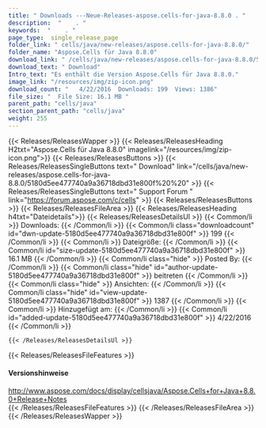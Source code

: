 ```yaml
---
title: " Downloads ---Neue-Releases-aspose.cells-for-java-8.8.0 . "
description:  "    . " 
keywords:  "    . " 
page_type:  single_release_page
folder_link: " cells/java/new-releases/aspose.cells-for-java-8.8.0/"
folder_name: "Aspose.Cells für Java 8.8.0"
download_link: " /cells/java/new-releases/aspose.cells-for-java-8.8.0/5180d5ee477740a9a36718dbd31e800f"
download_text: " Download"
Intro_text: "Es enthält die Version Aspose.Cells für Java 8.8.0."
image_link: "/resources/img/zip-icon.png"
download_count: "   4/22/2016  Downloads: 199  Views: 1386"
file_size: "  File Size: 16.1 MB "
parent_path: "cells/java"
section_parent_path: "cells/java"
weight: 255
---
```


{{< Releases/ReleasesWapper >}}
  {{< Releases/ReleasesHeading H2txt="Aspose.Cells für Java 8.8.0" imagelink="/resources/img/zip-icon.png">}}
  {{< Releases/ReleasesButtons >}}
    {{< Releases/ReleasesSingleButtons text=" Download" link="/cells/java/new-releases/aspose.cells-for-java-8.8.0/5180d5ee477740a9a36718dbd31e800f%20%20" >}}
    {{< Releases/ReleasesSingleButtons text=" Support Forum " link="https://forum.aspose.com/c/cells" >}}
  {{< Releases/ReleasesButtons >}}
  {{< Releases/ReleasesFileArea >}}
    {{< Releases/ReleasesHeading h4txt="Dateidetails">}}
    {{< Releases/ReleasesDetailsUl >}}
            {{< Common/li >}} Downloads: {{< /Common/li >}}
      {{< Common/li class="downloadcount" id="dwn-update-5180d5ee477740a9a36718dbd31e800f" >}} 199 {{< /Common/li >}}
      {{< Common/li >}} Dateigröße: {{< /Common/li >}}
      {{< Common/li id="size-update-5180d5ee477740a9a36718dbd31e800f" >}} 16.1 MB {{< /Common/li >}} 
      {{< Common/li  class="hide" >}} Posted By: {{< /Common/li >}} 
      {{< Common/li class="hide" id="author-update-5180d5ee477740a9a36718dbd31e800f" >}} beitreten {{< /Common/li >}}
      {{< Common/li class="hide" >}} Ansichten: {{< /Common/li >}}
      {{< Common/li class="hide" id="view-update-5180d5ee477740a9a36718dbd31e800f" >}} 1387 {{< /Common/li >}}
      {{< Common/li >}} Hinzugefügt am: {{< /Common/li >}}
      {{< Common/li id="added-update-5180d5ee477740a9a36718dbd31e800f" >}} 4/22/2016 {{< /Common/li >}} 

    {{< /Releases/ReleasesDetailsUl >}}

  {{< Releases/ReleasesFileFeatures >}}
      <h4>Versionshinweise</h4><div> <a href="http://www.aspose.com/docs/display/cellsjava/Aspose.Cells+for+Java+8.8.0+Release+Notes">http://www.aspose.com/docs/display/cellsjava/Aspose.Cells+for+Java+8.8.0+Release+Notes</a></div>
  {{< /Releases/ReleasesFileFeatures >}}
 {{< /Releases/ReleasesFileArea >}}
{{< /Releases/ReleasesWapper >}}



